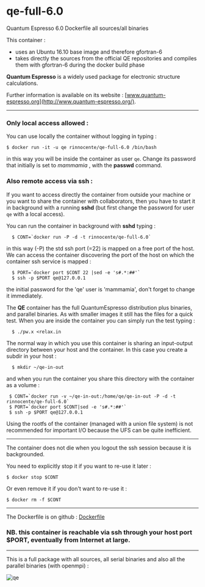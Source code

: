 # qe-full-6.0
Quantum Espresso 6.0 Dockerfile all sources/all binaries

This container   :
- uses an Ubuntu 16.10 base image and therefore gfortran-6
- takes directly the sources from the official QE repositories and compiles them with gfortran-6 during the docker build phase


**Quantum Espresso** is a widely used package for electronic structure calculations.

Further information is  available on its website : [www.quantum-espresso.org](http://www.quantum-espresso.org/).

---
### Only local access allowed :

You can use locally the container without logging in  typing :

```
$ docker run -it -u qe rinnocente/qe-full-6.0 /bin/bash
```

in this way you will be inside the container as user ```qe```. Change its password
that initially is set to *mammamia* , with the **passwd** command.

### Also remote access via **ssh** :
If you want to access directly the container from outside your machine or you want to share the container with collaborators, then you have to start it in background with a running **sshd** (but first change the password for user ``qe`` with a local access).

You can run the container in background  with **sshd** typing :

```
  $ CONT=`docker run -P -d -t rinnocente/qe-full-6.0`
```
in this way (-P) the std ssh port (=22) is mapped on a free port of the host. We can access the container discovering the port of the host on which the container ssh service is mapped :
```
  $ PORT=`docker port $CONT 22 |sed -e 's#.*:##'`
  $ ssh -p $PORT qe@127.0.0.1
```
the initial password for the 'qe' user is 'mammamia', don't forget to change it immediately.

The **QE** container has the  full QuantumEspresso distribution plus binaries, and parallel binaries.
As with smaller images it still has the files for a quick test.
When you are inside the container you can simply run the test typing :
```
  $ ./pw.x <relax.in
```
The normal way in which you use this container is sharing an input-output directory between your host  and the container. In this case you create a subdir in your host :
```
  $ mkdir ~/qe-in-out
```
and when you run the container you share this directory with the container as a volume :
```
 $ CONT=`docker run -v ~/qe-in-out:/home/qe/qe-in-out -P -d -t rinnocente/qe-full-6.0`
 $ PORT=`docker port $CONT|sed -e 's#.*:##'`
 $ ssh -p $PORT qe@127.0.0.1
```
Using the rootfs of the container (managed with a union file system) is not recommended for
important I/O because the UFS can be quite inefficient.

---
The container does not die when you logout the ssh session because it is backgrounded.

You need to explicitly stop it if you want to re-use it later :
```
$ docker stop $CONT
```

Or even remove it if you don't want to re-use it :
```
$ docker rm -f $CONT
```
---
The Dockerfile is on github : [Dockerfile](https://github.com/rinnocente/qe-full-6.0/blob/master/Dockerfile )


### NB. this container is reachable via ssh through **your host port $PORT**, eventually from Internet at large.

---
This is a full package with all sources, all  serial binaries and also all the parallel binaries (with openmpi) :


![qe](http://www.quantum-espresso.org/wp-content/uploads/2011/12/Quantum_espresso_logo.jpg)

